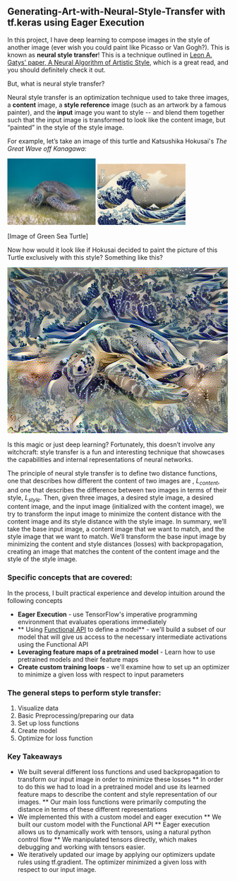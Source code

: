 ## Generating-Art-with-Neural-Style-Transfer with tf.keras using Eager Execution

In this project, I have deep learning to compose images in the style of another image (ever wish you could paint like Picasso or Van Gogh?). This is known as **neural style transfer**! This is a technique outlined in [Leon A. Gatys' paper, A Neural Algorithm of Artistic Style](https://arxiv.org/abs/1508.06576), which is a great read, and you should definitely check it out. 

But, what is neural style transfer?

Neural style transfer is an optimization technique used to take three images, a **content** image, a **style reference** image (such as an artwork by a famous painter), and the **input** image you want to style -- and blend them together such that the input image is transformed to look like the content image, but “painted” in the style of the style image.


For example, let’s take an image of this turtle and Katsushika Hokusai's *The Great Wave off Kanagawa*:

<img src="https://github.com/tensorflow/models/blob/master/research/nst_blogpost/Green_Sea_Turtle_grazing_seagrass.jpg?raw=1" alt="Drawing" style="width: 200px;"/>
<img src="https://github.com/tensorflow/models/blob/master/research/nst_blogpost/The_Great_Wave_off_Kanagawa.jpg?raw=1" alt="Drawing" style="width: 200px;"/>

[Image of Green Sea Turtle]

Now how would it look like if Hokusai decided to paint the picture of this Turtle exclusively with this style? Something like this?

<img src="https://github.com/tensorflow/models/blob/master/research/nst_blogpost/wave_turtle.png?raw=1" alt="Drawing" style="width: 500px;"/>

Is this magic or just deep learning? Fortunately, this doesn’t involve any witchcraft: style transfer is a fun and interesting technique that showcases the capabilities and internal representations of neural networks.  

The principle of neural style transfer is to define two distance functions, one that describes how different the content of two images are , $L_{content}$, and one that describes the difference between two images in terms of their style, $L_{style}$. Then, given three images, a desired style image, a desired content image, and the input image (initialized with the content image), we try to transform the input image to minimize the content distance with the content image and its style distance with the style image. 
In summary, we’ll take the base input image, a content image that we want to match, and the style image that we want to match. We’ll transform the base input image by minimizing the content and style distances (losses) with backpropagation, creating an image that matches the content of the content image and the style of the style image. 

### Specific concepts that are covered:
In the process, I built practical experience and develop intuition around the following concepts

* **Eager Execution** - use TensorFlow's imperative programming environment that evaluates operations immediately 
* ** Using [Functional API](https://keras.io/getting-started/functional-api-guide/) to define a model** - we'll build a subset of our model that will give us access to the necessary intermediate activations using the Functional API 
* **Leveraging feature maps of a pretrained model** - Learn how to use pretrained models and their feature maps 
* **Create custom training loops** - we'll examine how to set up an optimizer to minimize a given loss with respect to input parameters

### The general steps to perform style transfer:

1. Visualize data
2. Basic Preprocessing/preparing our data
3. Set up loss functions 
4. Create model
5. Optimize for loss function

### Key Takeaways
* We built several different loss functions and used backpropagation to transform our input image in order to minimize these losses
** In order to do this we had to load in a pretrained model and use its learned feature maps to describe the content and style representation of our images.
** Our main loss functions were primarily computing the distance in terms of these different representations
* We implemented this with a custom model and eager execution
** We built our custom model with the Functional API
** Eager execution allows us to dynamically work with tensors, using a natural python control flow
** We manipulated tensors directly, which makes debugging and working with tensors easier.
* We iteratively updated our image by applying our optimizers update rules using tf.gradient. The optimizer minimized a given loss with respect to our input image.
